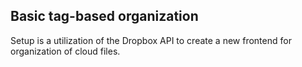 ## Basic tag-based organization

Setup is a utilization of the Dropbox API to create a new frontend for organization of cloud files. 

